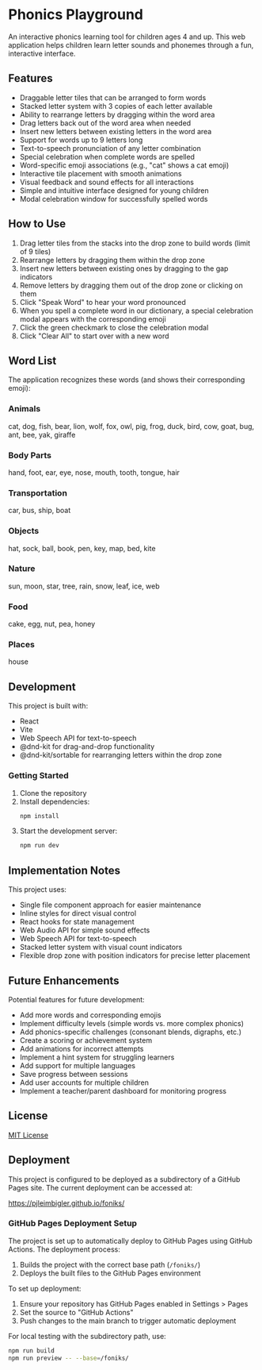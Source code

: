 # Phonics Playground

An interactive phonics learning tool for children ages 4 and up. This web application helps children learn letter sounds and phonemes through a fun, interactive interface.

## Features

- Draggable letter tiles that can be arranged to form words
- Stacked letter system with 3 copies of each letter available
- Ability to rearrange letters by dragging within the word area
- Drag letters back out of the word area when needed
- Insert new letters between existing letters in the word area
- Support for words up to 9 letters long
- Text-to-speech pronunciation of any letter combination
- Special celebration when complete words are spelled
- Word-specific emoji associations (e.g., "cat" shows a cat emoji)
- Interactive tile placement with smooth animations
- Visual feedback and sound effects for all interactions
- Simple and intuitive interface designed for young children
- Modal celebration window for successfully spelled words

## How to Use

1. Drag letter tiles from the stacks into the drop zone to build words (limit of 9 tiles)
2. Rearrange letters by dragging them within the drop zone
3. Insert new letters between existing ones by dragging to the gap indicators
4. Remove letters by dragging them out of the drop zone or clicking on them
5. Click "Speak Word" to hear your word pronounced
6. When you spell a complete word in our dictionary, a special celebration modal appears with the corresponding emoji
7. Click the green checkmark to close the celebration modal
8. Click "Clear All" to start over with a new word

## Word List

The application recognizes these words (and shows their corresponding emoji):

### Animals
cat, dog, fish, bear, lion, wolf, fox, owl, pig, frog, duck, bird, cow, goat, bug, ant, bee, yak, giraffe

### Body Parts
hand, foot, ear, eye, nose, mouth, tooth, tongue, hair

### Transportation
car, bus, ship, boat

### Objects
hat, sock, ball, book, pen, key, map, bed, kite

### Nature
sun, moon, star, tree, rain, snow, leaf, ice, web

### Food
cake, egg, nut, pea, honey

### Places
house

## Development

This project is built with:
- React
- Vite
- Web Speech API for text-to-speech
- @dnd-kit for drag-and-drop functionality
- @dnd-kit/sortable for rearranging letters within the drop zone

### Getting Started

1. Clone the repository
2. Install dependencies:
   ```bash
   npm install
   ```
3. Start the development server:
   ```bash
   npm run dev
   ```

## Implementation Notes

This project uses:
- Single file component approach for easier maintenance
- Inline styles for direct visual control
- React hooks for state management
- Web Audio API for simple sound effects
- Web Speech API for text-to-speech
- Stacked letter system with visual count indicators
- Flexible drop zone with position indicators for precise letter placement

## Future Enhancements

Potential features for future development:
- Add more words and corresponding emojis
- Implement difficulty levels (simple words vs. more complex phonics)
- Add phonics-specific challenges (consonant blends, digraphs, etc.)
- Create a scoring or achievement system
- Add animations for incorrect attempts
- Implement a hint system for struggling learners
- Add support for multiple languages
- Save progress between sessions
- Add user accounts for multiple children
- Implement a teacher/parent dashboard for monitoring progress

## License

[MIT License](LICENSE)

## Deployment

This project is configured to be deployed as a subdirectory of a GitHub Pages site. The current deployment can be accessed at:

https://pjleimbigler.github.io/foniks/

### GitHub Pages Deployment Setup

The project is set up to automatically deploy to GitHub Pages using GitHub Actions. The deployment process:

1. Builds the project with the correct base path (`/foniks/`)
2. Deploys the built files to the GitHub Pages environment

To set up deployment:

1. Ensure your repository has GitHub Pages enabled in Settings > Pages
2. Set the source to "GitHub Actions"
3. Push changes to the main branch to trigger automatic deployment

For local testing with the subdirectory path, use:

```bash
npm run build
npm run preview -- --base=/foniks/
```
